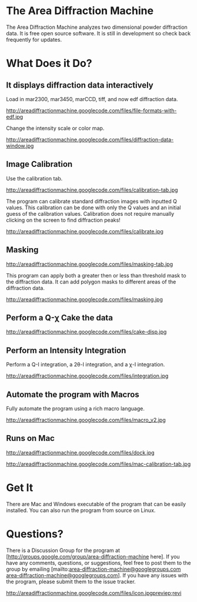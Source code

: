 # The Area Diffraction Machine

The Area Diffraction Machine analyzes two dimensional powder diffraction data. It is free open source software. It is still in development so check back frequently for updates.

# What Does it Do?

## It displays diffraction data interactively

Load in mar2300, mar3450, marCCD, tiff, and now edf diffraction data.

http://areadiffractionmachine.googlecode.com/files/file-formats-with-edf.jpg

Change the intensity scale or color map.

http://areadiffractionmachine.googlecode.com/files/diffraction-data-window.jpg

## Image Calibration
 
Use the calibration tab.

http://areadiffractionmachine.googlecode.com/files/calibration-tab.jpg

The program can calibrate standard diffraction images with inputted Q values. This calibration can be done with only the Q values and an initial guess of the calibration values. Calibration does not require manually clicking on the screen to find diffraction peaks!

http://areadiffractionmachine.googlecode.com/files/calibrate.jpg

## Masking

http://areadiffractionmachine.googlecode.com/files/masking-tab.jpg

This program can apply both a greater then or less than threshold mask to the diffraction data. It can add polygon masks to different areas of the diffraction data.

http://areadiffractionmachine.googlecode.com/files/masking.jpg

## Perform a Q-χ Cake the data

http://areadiffractionmachine.googlecode.com/files/cake-disp.jpg

## Perform an Intensity Integration 

Perform a Q-I integration, a 2θ-I integration, and a χ-I integration. 

http://areadiffractionmachine.googlecode.com/files/integration.jpg


## Automate the program with Macros

Fully automate the program using a rich macro language.

http://areadiffractionmachine.googlecode.com/files/macro_v2.jpg

## Runs on Mac

http://areadiffractionmachine.googlecode.com/files/dock.jpg

http://areadiffractionmachine.googlecode.com/files/mac-calibration-tab.jpg

# Get It 

There are Mac and Windows executable of the program that can be easily installed. You can also run the program from source on Linux.

# Questions?

There is a Discussion Group for the program at [http://groups.google.com/group/area-diffraction-machine here]. If you have any comments, questions, or suggestions, feel free to post them to the group by emailing [mailto:area-diffraction-machine@googlegroups.com area-diffraction-machine@googlegroups.com]. If you have any issues with the program, please submit them to the issue tracker.

http://areadiffractionmachine.googlecode.com/files/icon.jpgpreviep;revi
